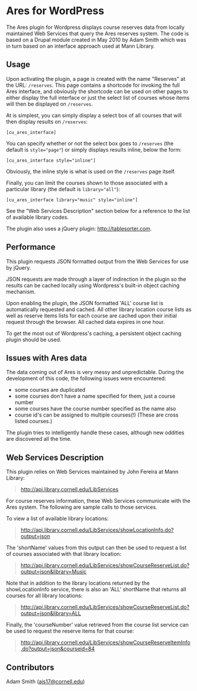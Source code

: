 # Ares for WordPress

The Ares plugin for Wordpress displays course reserves data from locally maintained Web Services that query the Ares reserves system. The code is based on a Drupal module created in May 2010 by Adam Smith which was in turn based on an interface approach used at Mann Library.


## Usage

Upon activating the plugin, a page is created with the name "Reserves" at the URL: ```/reserves```. This page contains a shortcode for invoking the full Ares interface, and obviously the shortcode can be used on other pages to either display the full interface or just the select list of courses whose items will then be displayed on ```/reserves```.

At is simplest, you can simply display a select box of all courses that will then display results on ```/reserves```:

```
[cu_ares_interface]
```

You can specify whether or not the select box goes to ```/reserves``` (the default is ```style="page"```) or simply displays results inline, below the form:

```
[cu_ares_interface style="inline"]

```
Obviously, the inline style is what is used on the ```/reserves``` page itself.

Finally, you can limit the courses shown to those associated with a particular library (the default is ```library="all"```):

```
[cu_ares_interface library="music" style="inline"]
```

See the "Web Services Description" section below for a reference to the list of available library codes.

The plugin also uses a jQuery plugin: http://tablesorter.com.


## Performance

This plugin requests JSON formatted output from the Web Services for use by jQuery.

JSON requests are made through a layer of indirection in the plugin so the results can be cached locally using Wordpress's built-in object caching mechanism.

Upon enabling the plugin, the JSON formatted 'ALL' course list is automatically requested and cached. All other library location course lists as well as reserve items lists for each course are cached upon their initial request through the browser. All cached data expires in one hour.

To get the most out of Wordpress's caching, a persistent object caching plugin should be used.


## Issues with Ares data

The data coming out of Ares is very messy and unpredictable. During the development of this code, the following issues were encountered:
- some courses are duplicated
- some courses don't have a name specified for them, just a course number
- some courses have the course number specified as the name also
- course id's can be assigned to multiple courses(!) (These are cross listed courses.)

The plugin tries to intelligently handle these cases, although new oddities are discovered all the time.


## Web Services Description

This plugin relies on Web Services maintained by John Fereira at Mann Library:
> http://api.library.cornell.edu/LibServices

For course reserves information, these Web Services communicate with the Ares system. The following are sample calls to those services.

To view a list of available library locations:
> http://api.library.cornell.edu/LibServices/showLocationInfo.do?output=json

The 'shortName' values from this output can then be used to request a list of courses associated with that library location:
> http://api.library.cornell.edu/LibServices/showCourseReserveList.do?output=json&library=Music

Note that in addition to the library locations returned by the showLocationInfo service, there is also an 'ALL' shortName that returns all courses for all library locations:
> http://api.library.cornell.edu/LibServices/showCourseReserveList.do?output=json&library=ALL

Finally, the 'courseNumber' value retrieved from the course list service can be used to request the reserve items for that course:
> http://api.library.cornell.edu/LibServices/showCourseReserveItemInfo.do?output=json&courseid=84


## Contributors

Adam Smith (ajs17@cornell.edu)

